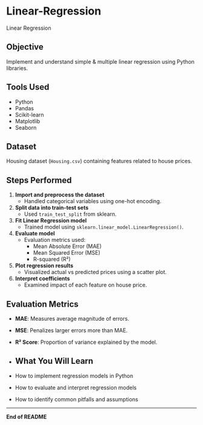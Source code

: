 # Linear-Regression
Linear Regression
## Objective
Implement and understand simple & multiple linear regression using Python libraries.

## Tools Used
- Python
- Pandas
- Scikit-learn
- Matplotlib
- Seaborn

## Dataset
Housing dataset (`Housing.csv`) containing features related to house prices.

## Steps Performed
1. **Import and preprocess the dataset**
   - Handled categorical variables using one-hot encoding.
2. **Split data into train-test sets**
   - Used `train_test_split` from sklearn.
3. **Fit Linear Regression model**
   - Trained model using `sklearn.linear_model.LinearRegression()`.
4. **Evaluate model**
   - Evaluation metrics used:
     - Mean Absolute Error (MAE)
     - Mean Squared Error (MSE)
     - R-squared (R²)
5. **Plot regression results**
   - Visualized actual vs predicted prices using a scatter plot.
6. **Interpret coefficients**
   - Examined impact of each feature on house price.

## Evaluation Metrics
- **MAE**: Measures average magnitude of errors.
- **MSE**: Penalizes larger errors more than MAE.
- **R² Score**: Proportion of variance explained by the model.

  
- ## What You Will Learn
- How to implement regression models in Python
- How to evaluate and interpret regression models
- How to identify common pitfalls and assumptions

---
**End of README**

